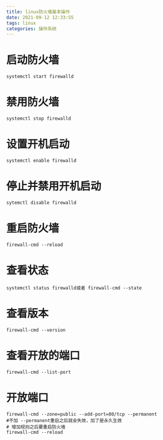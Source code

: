 ```yaml
---
title: linux防火墙基本操作
date: 2021-09-12 12:33:55
tags: linux
categories: 操作系统
---
```


# 启动防火墙
```
systemctl start firewalld
```
# 禁用防火墙
```
systemctl stop firewalld
```
# 设置开机启动

```
systemctl enable firewalld
```
# 停止并禁用开机启动

```
sytemctl disable firewalld
```
# 重启防火墙

 ```
firewall-cmd --reload
```
# 查看状态
```
systemctl status firewalld或者 firewall-cmd --state
```
# 查看版本
```
firewall-cmd --version
```

#  查看开放的端口
```
firewall-cmd --list-port

```

 # 开放端口

```shell
firewall-cmd --zone=public --add-port=80/tcp --permanent
#不加 --permanent重启之后就会失效，加了是永久生效
# 增加规则之后要重启防火墙
firewall-cmd --reload
```
